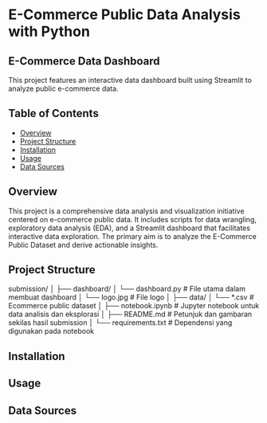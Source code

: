 # E-Commerce Public Data Analysis with Python

## E-Commerce Data Dashboard

This project features an interactive data dashboard built using Streamlit to analyze public e-commerce data.

## Table of Contents

- [Overview](#overview)
- [Project Structure](#project-structure)
- [Installation](#installation)
- [Usage](#usage)
- [Data Sources](#data-sources)

## Overview

This project is a comprehensive data analysis and visualization initiative centered on e-commerce public data. It includes scripts for data wrangling, exploratory data analysis (EDA), and a Streamlit dashboard that facilitates interactive data exploration. The primary aim is to analyze the E-Commerce Public Dataset and derive actionable insights.

## Project Structure
submission/
│
├── dashboard/
│   └── dashboard.py           # File utama dalam membuat dashboard
│   └── logo.jpg               # File logo
│
├── data/
│   └── *.csv                  # Ecommerce public dataset
│
├── notebook.ipynb             # Jupyter notebook untuk data analisis dan eksplorasi
│
├── README.md                  # Petunjuk dan gambaran sekilas hasil submission
│
└── requirements.txt           # Dependensi yang digunakan pada notebook


## Installation

## Usage

## Data Sources